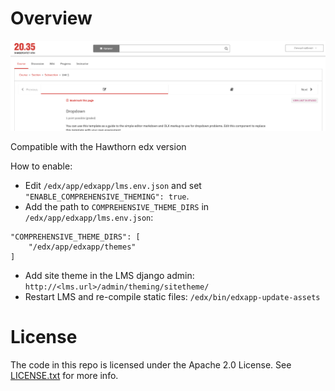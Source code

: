 Overview
========


![Alt text](cover.png?raw=true "Theme Screenshot")

Compatible with the Hawthorn edx version

How to enable:

* Edit `/edx/app/edxapp/lms.env.json` and set `"ENABLE_COMPREHENSIVE_THEMING": true`.
* Add the path to `COMPREHENSIVE_THEME_DIRS` in `/edx/app/edxapp/lms.env.json`:
```
"COMPREHENSIVE_THEME_DIRS": [
    "/edx/app/edxapp/themes"
] 
```
* Add site theme in the LMS django admin: `http://<lms.url>/admin/theming/sitetheme/`
* Restart LMS and re-compile static files: `/edx/bin/edxapp-update-assets`

License
=======

The code in this repo is licensed under the Apache 2.0 License.
See [LICENSE.txt](LICENSE.txt) for more info.
